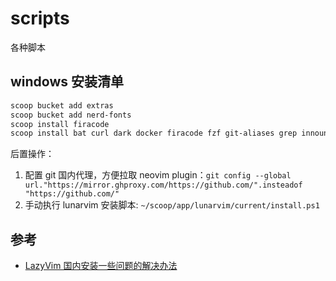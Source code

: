 # scripts
各种脚本

## windows 安装清单
```bash
scoop bucket add extras
scoop bucket add nerd-fonts
scoop install firacode
scoop install bat curl dark docker firacode fzf git-aliases grep innounp jq lazygit less lunarvim neovim python sed sudo touch vim wezterm which winget wixtoolset 7zip git openssh pwsh
```

后置操作：
1. 配置 git 国内代理，方便拉取 neovim plugin：`git config --global url."https://mirror.ghproxy.com/https://github.com/".insteadof "https://github.com/"`
2. 手动执行 lunarvim 安装脚本: `~/scoop/app/lunarvim/current/install.ps1`


## 参考
- [LazyVim 国内安装一些问题的解决办法](https://zhuanlan.zhihu.com/p/692316649)
